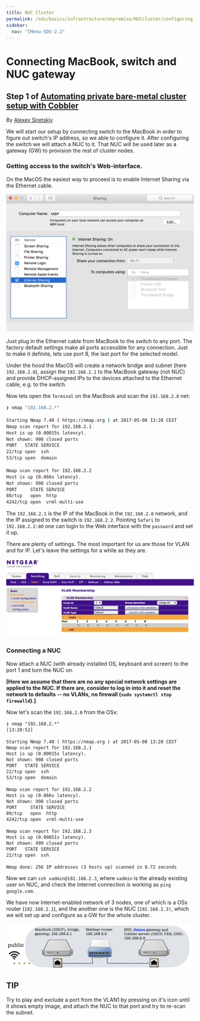```yaml
---
title: NUC Cluster
permalink: /sds/basics/infrastructure/onpremise/NUCcluster/configuring_switch/
sidebar:
  nav: "lMenu-SDS-2.2"
---
```


Connecting MacBook, switch and NUC gateway
==========================================

## Step 1 of [Automating private bare-metal cluster setup with Cobbler](README.md)

By [Alexey Siretskiy](https://www.linkedin.com/in/alexey-siretskiy-254992a7/)


We will start our setup by connecting switch to the MacBook in order to  figure out switch's IP address, so  we able to configure it.
After configuring the switch we will attach a  NUC to it. That NUC  will be used later as  a gateway (GW) to provision the rest of cluster nodes.

### Getting access to the switch's Web-interface.


On the MacOS the easiest way to proceed is to enable Internet Sharing via the Ethernet cable.

<img src="pics/sharing.png" alt="OSX_internet_sharing" style="width:600px;"/>

Just plug in the Ethernet cable from MacBook to the switch to any port.
The factory default settings make all ports accessible for any connection.
Just to make it definite, lets use port 8, the last port for the selected model.

Under the hood the MacOS will create a network bridge and subnet (here `192.168.2.0`), assign the  `192.168.2.1` to the MacBook gateway (not NUC)  and provide DHCP-assigned IPs to the devices attached to the Ethernet cable, e.g. to the switch.

Now lets open the `Terminal` on the MacBook and scan the `192.168.2.0` net:


```bash
❯ nmap "192.168.2.*"                                                                       [13:28:52]

Starting Nmap 7.40 ( https://nmap.org ) at 2017-05-08 13:28 CEST
Nmap scan report for 192.168.2.1
Host is up (0.00015s latency).
Not shown: 998 closed ports
PORT   STATE SERVICE
22/tcp open  ssh
53/tcp open  domain

Nmap scan report for 192.168.2.2
Host is up (0.066s latency).
Not shown: 998 closed ports
PORT     STATE SERVICE
80/tcp   open  http
4242/tcp open  vrml-multi-use
```

The `192.168.2.1` is the IP of the MacBook in the `192.168.2.0` network, and the
 IP assigned to the switch is `192.168.2.2`. Pointing  `Safari` to `192.168.2.2:80` one can login to the Web interface with the `password` and set it up.


There are plenty of settings. The most important for us are those for VLAN and for  IP.
Let's leave the settings for a while as they are.

<img src="pics/switch_default.png" alt="default VLAN1 settings" style="width: 600px;"/>


[comment]: <> (Go to `Switching->VLAN->Advanced->VLAN membership`. There are three already preconfigured VLANs, 1, 2 and 3. Lets keep them.
For the VLAN 1, choose `Port` to see the `U` for all ports from 1 to 8. It
means, that all ports are attached to the VLAN 1, and configured as **untagged**.)
### Connecting a NUC

Now  attach a NUC (with already installed OS, keyboard and screen) to the port 1 and turn the NUC on.

**[Here we assume that there are no any special network settings are applied to the NUC. If there are, consider to log in into it and reset the  network to defaults -- no VLANs, no firewall (`sudo systemctl stop firewalld`).]**

Now let's scan the `192.168.2.0` from the OSx:

    ❯ nmap "192.168.2.*"                                                                       [13:28:52]

    Starting Nmap 7.40 ( https://nmap.org ) at 2017-05-08 13:28 CEST
    Nmap scan report for 192.168.2.1
    Host is up (0.00015s latency).
    Not shown: 998 closed ports
    PORT   STATE SERVICE
    22/tcp open  ssh
    53/tcp open  domain

    Nmap scan report for 192.168.2.2
    Host is up (0.066s latency).
    Not shown: 998 closed ports
    PORT     STATE SERVICE
    80/tcp   open  http
    4242/tcp open  vrml-multi-use

    Nmap scan report for 192.168.2.3
    Host is up (0.00051s latency).
    Not shown: 999 closed ports
    PORT   STATE SERVICE
    22/tcp open  ssh

    Nmap done: 256 IP addresses (3 hosts up) scanned in 8.72 seconds

Now we can `ssh xadmin@192.168.2.3`, where `xadmin` is the already existing user on NUC,  and check the Internet connection is working  as `ping google.com`.

We have now  Internet-enabled network of 3 nodes, one of which is a OSx router (`192.168.2.1`), and the another one is the NUC (`192.168.2.3)`, which we will set up and configure as a GW for the whole cluster.

<img src="pics/network_init.png" alt="initial network setup" style="width:600px;"/>

TIP
---

Try to play and exclude a port from the VLAN1 by pressing on it's icon until it shows empty image, and attach the NUC to that port and try to re-scan the subnet.
